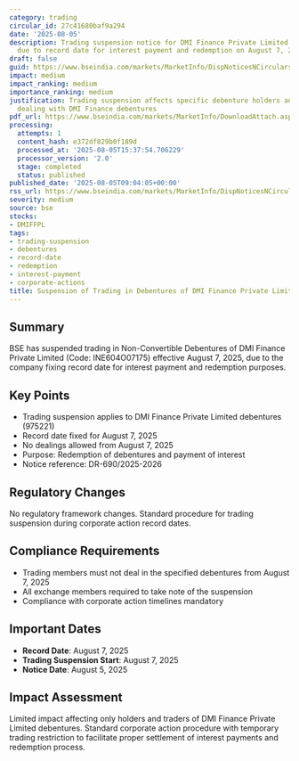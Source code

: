 ```yaml
---
category: trading
circular_id: 27c41680baf9a294
date: '2025-08-05'
description: Trading suspension notice for DMI Finance Private Limited debentures
  due to record date for interest payment and redemption on August 7, 2025.
draft: false
guid: https://www.bseindia.com/markets/MarketInfo/DispNoticesNCirculars.aspx?Noticeid={E43BB20D-F253-4C22-A99C-A067D30622C5}&noticeno=20250805-13&dt=08/05/2025&icount=13&totcount=60&flag=0
impact: medium
impact_ranking: medium
importance_ranking: medium
justification: Trading suspension affects specific debenture holders and trading members
  dealing with DMI Finance debentures
pdf_url: https://www.bseindia.com/markets/MarketInfo/DownloadAttach.aspx?id=20250805-13&attachedId=
processing:
  attempts: 1
  content_hash: e372df829b0f189d
  processed_at: '2025-08-05T15:37:54.706229'
  processor_version: '2.0'
  stage: completed
  status: published
published_date: '2025-08-05T09:04:05+00:00'
rss_url: https://www.bseindia.com/markets/MarketInfo/DispNoticesNCirculars.aspx?Noticeid={E43BB20D-F253-4C22-A99C-A067D30622C5}&noticeno=20250805-13&dt=08/05/2025&icount=13&totcount=60&flag=0
severity: medium
source: bse
stocks:
- DMIFFPL
tags:
- trading-suspension
- debentures
- record-date
- redemption
- interest-payment
- corporate-actions
title: Suspension of Trading in Debentures of DMI Finance Private Limited
---
```


## Summary

BSE has suspended trading in Non-Convertible Debentures of DMI Finance Private Limited (Code: INE604O07175) effective August 7, 2025, due to the company fixing record date for interest payment and redemption purposes.

## Key Points

- Trading suspension applies to DMI Finance Private Limited debentures (975221)
- Record date fixed for August 7, 2025
- No dealings allowed from August 7, 2025
- Purpose: Redemption of debentures and payment of interest
- Notice reference: DR-690/2025-2026

## Regulatory Changes

No regulatory framework changes. Standard procedure for trading suspension during corporate action record dates.

## Compliance Requirements

- Trading members must not deal in the specified debentures from August 7, 2025
- All exchange members required to take note of the suspension
- Compliance with corporate action timelines mandatory

## Important Dates

- **Record Date**: August 7, 2025
- **Trading Suspension Start**: August 7, 2025
- **Notice Date**: August 5, 2025

## Impact Assessment

Limited impact affecting only holders and traders of DMI Finance Private Limited debentures. Standard corporate action procedure with temporary trading restriction to facilitate proper settlement of interest payments and redemption process.